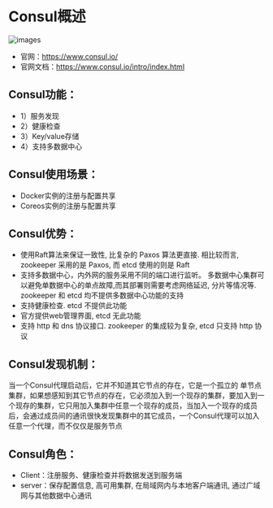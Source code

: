 # Consul概述
![images](https://github.com/mds1455975151/tools/blob/master/micro-service/consul/images/01.png)
- 官网：https://www.consul.io/
- 官网文档：https://www.consul.io/intro/index.html

## Consul功能：
- 1）服务发现
- 2）健康检查
- 3）Key/value存储
- 4）支持多数据中心

## Consul使用场景：
- Docker实例的注册与配置共享
- Coreos实例的注册与配置共享

## Consul优势：
- 使用Raft算法来保证一致性, 比复杂的 Paxos 算法更直接. 相比较而言, zookeeper 采用的是 Paxos, 而 etcd 使用的则是 Raft
- 支持多数据中心，内外网的服务采用不同的端口进行监听。 多数据中心集群可以避免单数据中心的单点故障,而其部署则需要考虑网络延迟, 分片等情况等. zookeeper 和 etcd 均不提供多数据中心功能的支持
- 支持健康检查. etcd 不提供此功能
- 官方提供web管理界面, etcd 无此功能
- 支持 http 和 dns 协议接口. zookeeper 的集成较为复杂, etcd 只支持 http 协议

## Consul发现机制：

当一个Consul代理启动后，它并不知道其它节点的存在，它是一个孤立的 单节点集群，如果想感知到其它节点的存在，它必须加入到一个现存的集群，要加入到一个现存的集群，它只用加入集群中任意一个现存的成员，当加入一个现存的成员后，会通过成员间的通讯很快发现集群中的其它成员，一个Consul代理可以加入任意一个代理，而不仅仅是服务节点

## Consul角色：
- Client：注册服务、健康检查并将数据发送到服务端
- server：保存配置信息, 高可用集群, 在局域网内与本地客户端通讯, 通过广域网与其他数据中心通讯
